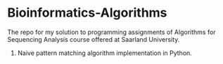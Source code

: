 # Bioinformatics-Algorithms
The repo for my solution to programming assignments of Algorithms for Sequencing Analysis course offered at Saarland University.

1. Naive pattern matching algorithm implementation in Python.